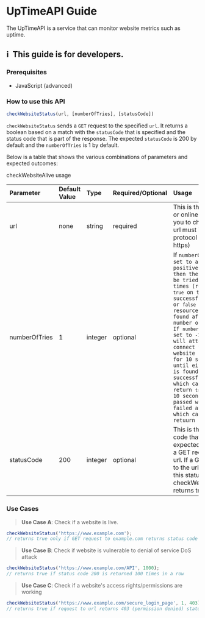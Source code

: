 # UpTimeAPI Guide
The UpTimeAPI is a service that can monitor website metrics such as uptime.

## :information_source:&nbsp; This guide is for developers.

### Prerequisites
- JavaScript (advanced)

### How to use this API

```javascript
checkWebsiteStatus(url, [numberOfTries], [statusCode])
```

`checkWebsiteStatus` sends a `GET` request to the specified `url`. It returns a boolean based on a match with the `statusCode` that is specified and the status code that is part of the response. The expected `statusCode` is 200 by default and the `numberOfTries` is 1 by default.

Below is a table that shows the various combinations of parameters and expected outcomes:

<table>
  <theader>
    <tr>checkWebsiteAlive usage</tr>
    <tr>
      <td><strong>Parameter</td>
      <td><strong>Default Value</strong></td>
      <td><strong>Type</strong></td>
      <td><strong>Required/Optional</strong></td>
      <td><strong>Usage</strong></td>
    </tr>
  </theader>
  <tbody>
    <tr>
     <td>url</td>
      <td>none</td>
      <td>string</td>
     <td>required</td>
     <td>This is the website or online resource you to check. The url must include the protocol (http or https)</td>     
    </tr>
    <tr>
    <td>numberOfTries</td>
      <td>1</td>
      <td>integer</td>
     <td>optional</td>
      <td>If <code>numberOfTries</coded> is set to a non-zero positive number, then the url will be tried that many times (returning <code>true</code> on the first successful attempt or <code>false</code> if the resource cannot be found after that number of tries. If <code>numberOfTries</code> is set to <code>-1</code> the API will attempt to connect to the website repeatedly for 10 seconds until either a) it is found successfully, in which case it will return <code>true</code> or b) 10 seconds has passed with only failed attempts in which case it will retuurn <code>false</code>.</td>
    </tr>
    <tr>
     <td>statusCode</td>
      <td>200</td>
      <td>integer</td>
     <td>optional</td>
     <td>This is the status code that is expected based on a GET request to the url. If a GET request to the url returns this status code, the checkWebsiteStatus returns true. </td>     
    </tr>
  </tbody>
</table>

### Use Cases
>**Use Case A**: Check if a website is live.
```javascript
checkWebsiteStatus('https://www.example.com');
// returns true only if GET request to example.com returns status code 200
```

>**Use Case B**: Check if website is vulnerable to denial of service DoS attack
```javascript
checkWebsiteStatus('https://www.example.com/API', 1000);
// returns true if status code 200 is returned 100 times in a row
```

>**Use Case C**: Check if a website's access rights/permissions are working
```javascript
checkWebsiteStatus('https://www.example.com/secure_login_page', 1, 403);
// returns true if request to url returns 403 (permission denied) status code
```
